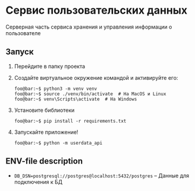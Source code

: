 # Сервис пользовательских данных

Серверная часть сервиса хранения и управления информации о пользователе

## Запуск

1. Перейдите в папку проекта

2. Создайте виртуальное окружение командой и активируйте его:
    ```console
    foo@bar:~$ python3 -m venv venv
    foo@bar:~$ source ./venv/bin/activate  # На MacOS и Linux
    foo@bar:~$ venv\Scripts\activate  # На Windows
    ```

3. Установите библиотеки
    ```console
    foo@bar:~$ pip install -r requirements.txt
    ```
4. Запускайте приложение!
    ```console
    foo@bar:~$ python -m userdata_api
    ```

## ENV-file description
- `DB_DSN=postgresql://postgres@localhost:5432/postgres` – Данные для подключения к БД
